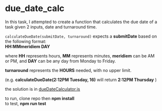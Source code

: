 # due_date_calc
In this task, I attempted to create a function that calculates the due date of a task given 2 inputs, date and turnaround time.

```calculateDueDate(submitDate, turnaround)``` expects a **submitDate** based on the following format: </br>
**HH:MMmeridiem DAY**</br>

where **HH** represents hours, **MM** represents minutes, **meridiem** can be AM or PM, and **DAY** can be any day from Monday to Friday. 

**turnaround** represents the **HOURS** needed, with no upper limit. </br>

 (e.g. **calculateDueDate(2:12PM Tuesday, 16)** will return **2:12PM Thursday** ) </br>

the solution is in <ins>dueDateCalculator.js</ins>

to run, clone repo then **npm install** </br>
to test, **npm run test**